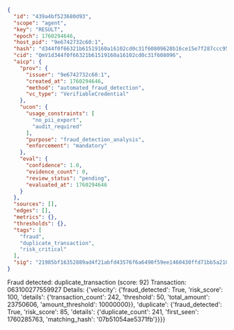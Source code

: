```json
{
  "id": "439a4bf523680d93",
  "scope": "agent",
  "key": "RESULT",
  "epoch": 1760294646,
  "host_pid": "9e6742732c60:1",
  "hash": "d344f0f66321b61519160a16102cd0c31f60809628b16ce15e7f287ccc95e19c",
  "cid": "QmV1d344f0f66321b61519160a16102cd0c31f608096",
  "aicp": {
    "prov": {
      "issuer": "9e6742732c60:1",
      "created_at": 1760294646,
      "method": "automated_fraud_detection",
      "vc_type": "VerifiableCredential"
    },
    "ucon": {
      "usage_constraints": [
        "no_pii_export",
        "audit_required"
      ],
      "purpose": "fraud_detection_analysis",
      "enforcement": "mandatory"
    },
    "eval": {
      "confidence": 1.0,
      "evidence_count": 0,
      "review_status": "pending",
      "evaluated_at": 1760294646
    }
  },
  "sources": [],
  "edges": [],
  "metrics": {},
  "thresholds": {},
  "tags": [
    "fraud",
    "duplicate_transaction",
    "risk_critical"
  ],
  "sig": "21985bf16352889ad4f21abfd43576f6a6490f59ee1460430ffd71bb5a210207"
}
```

Fraud detected: duplicate_transaction (score: 92)
Transaction: 063100277559927
Details: {'velocity': {'fraud_detected': True, 'risk_score': 100, 'details': {'transaction_count': 242, 'threshold': 50, 'total_amount': 23750606, 'amount_threshold': 10000000}}, 'duplicate': {'fraud_detected': True, 'risk_score': 85, 'details': {'duplicate_count': 241, 'first_seen': 1760285763, 'matching_hash': '07b51054ae5371fb'}}}}
